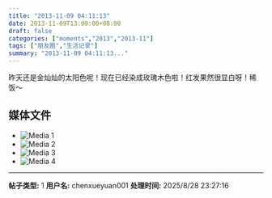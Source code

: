 ```yaml
---
title: "2013-11-09 04:11:13"
date: 2013-11-09T13:00:00+08:00
draft: false
categories: ["moments","2013","2013-11"]
tags: ["朋友圈","生活记录"]
summary: "2013-11-09 04:11:13..."
---
```


昨天还是金灿灿的太阳色呢！现在已经染成玫瑰木色啦！红发果然很显白呀！稀饭〜

## 媒体文件

- ![Media 1](/Moments/photos/2013-11-09/201311090411130.jpg)
- ![Media 2](/Moments/photos/2013-11-09/201311090411131.jpg)
- ![Media 3](/Moments/photos/2013-11-09/201311090411132.jpg)
- ![Media 4](/Moments/photos/2013-11-09/201311090411133.jpg)

---

**帖子类型:** 1
**用户名:** chenxueyuan001
**处理时间:** 2025/8/28 23:27:16